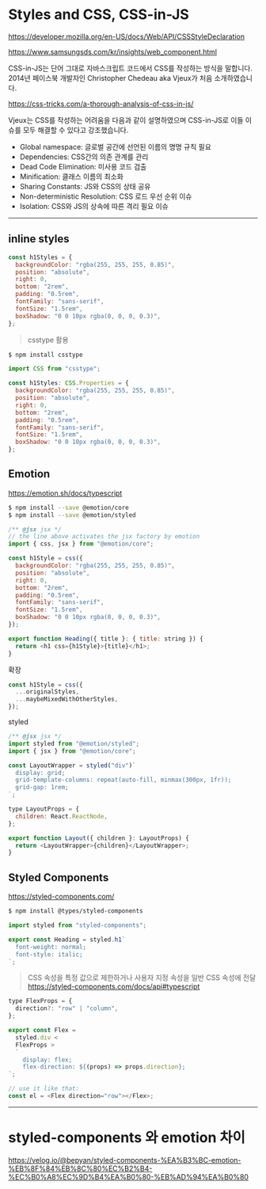 # Styles and CSS, CSS-in-JS

https://developer.mozilla.org/en-US/docs/Web/API/CSSStyleDeclaration

https://www.samsungsds.com/kr/insights/web_component.html

CSS-in-JS는 단어 그대로 자바스크립트 코드에서 CSS를 작성하는 방식을 말합니다.  
2014년 페이스북 개발자인 Christopher Chedeau aka Vjeux가 처음 소개하였습니다.

https://css-tricks.com/a-thorough-analysis-of-css-in-js/

Vjeux는 CSS를 작성하는 어려움을 다음과 같이 설명하였으며 CSS-in-JS로 이들 이슈를 모두 해결할 수 있다고 강조했습니다.

- Global namespace: 글로벌 공간에 선언된 이름의 명명 규칙 필요
- Dependencies: CSS간의 의존 관계를 관리
- Dead Code Elimination: 미사용 코드 검출
- Minification: 클래스 이름의 최소화
- Sharing Constants: JS와 CSS의 상태 공유
- Non-deterministic Resolution: CSS 로드 우선 순위 이슈
- Isolation: CSS와 JS의 상속에 따른 격리 필요 이슈

---

## inline styles

```javascript
const h1Styles = {
  backgroundColor: "rgba(255, 255, 255, 0.85)",
  position: "absolute",
  right: 0,
  bottom: "2rem",
  padding: "0.5rem",
  fontFamily: "sans-serif",
  fontSize: "1.5rem",
  boxShadow: "0 0 10px rgba(0, 0, 0, 0.3)",
};
```

> csstype 활용

```bash
$ npm install csstype
```

```javascript
import CSS from "csstype";

const h1Styles: CSS.Properties = {
  backgroundColor: "rgba(255, 255, 255, 0.85)",
  position: "absolute",
  right: 0,
  bottom: "2rem",
  padding: "0.5rem",
  fontFamily: "sans-serif",
  fontSize: "1.5rem",
  boxShadow: "0 0 10px rgba(0, 0, 0, 0.3)",
};
```

## Emotion

https://emotion.sh/docs/typescript

```bash
$ npm install --save @emotion/core
$ npm install --save @emotion/styled
```

```javascript
/** @jsx jsx */
// the line above activates the jsx factory by emotion
import { css, jsx } from "@emotion/core";

const h1Style = css({
  backgroundColor: "rgba(255, 255, 255, 0.85)",
  position: "absolute",
  right: 0,
  bottom: "2rem",
  padding: "0.5rem",
  fontFamily: "sans-serif",
  fontSize: "1.5rem",
  boxShadow: "0 0 10px rgba(0, 0, 0, 0.3)",
});

export function Heading({ title }: { title: string }) {
  return <h1 css={h1Style}>{title}</h1>;
}
```

확장

```javascript
const h1Style = css({
  ...originalStyles,
  ...maybeMixedWithOtherStyles,
});
```

styled

```javascript
/** @jsx jsx */
import styled from "@emotion/styled";
import { jsx } from "@emotion/core";

const LayoutWrapper = styled("div")`
  display: grid;
  grid-template-columns: repeat(auto-fill, minmax(300px, 1fr));
  grid-gap: 1rem;
`;

type LayoutProps = {
  children: React.ReactNode,
};

export function Layout({ children }: LayoutProps) {
  return <LayoutWrapper>{children}</LayoutWrapper>;
}
```

## Styled Components

https://styled-components.com/

```bash
$ npm install @types/styled-components
```

```javascript
import styled from "styled-components";

export const Heading = styled.h1`
  font-weight: normal;
  font-style: italic;
`;
```

> CSS 속성을 특정 값으로 제한하거나 사용자 지정 속성을 일반 CSS 속성에 전달  
> https://styled-components.com/docs/api#typescript

```javascript
type FlexProps = {
  direction?: "row" | "column",
};

export const Flex =
  styled.div <
  FlexProps >
  `
	display: flex;
	flex-direction: ${(props) => props.direction};
`;

// use it like that:
const el = <Flex direction="row"></Flex>;
```

---

# styled-components 와 emotion 차이

https://velog.io/@bepyan/styled-components-%EA%B3%BC-emotion-%EB%8F%84%EB%8C%80%EC%B2%B4-%EC%B0%A8%EC%9D%B4%EA%B0%80-%EB%AD%94%EA%B0%80
